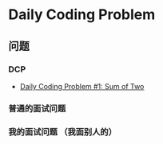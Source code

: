 # Daily Coding Problem

## 问题

### DCP

* [Daily Coding Problem #1: Sum of Two](DCP1SumOf2.md)

### 普通的面试问题

### 我的面试问题 （我面别人的）
